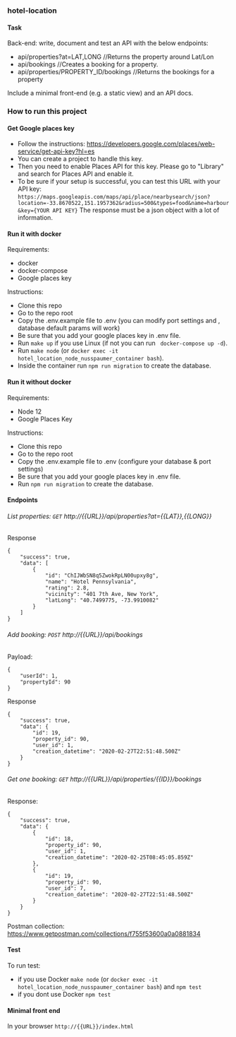 ### hotel-location

#### Task

Back-end: write, document and test an API with the below endpoints:
* api/properties?at=LAT,LONG	//Returns the property around Lat/Lon
* api/bookings	//Creates a booking for a property.
* api/properties/PROPERTY_ID/bookings	//Returns the bookings for a property

Include a minimal front-end (e.g. a static view) and an API docs.

### How to run this project

#### Get Google places key

* Follow the instructions: https://developers.google.com/places/web-service/get-api-key?hl=es
* You can create a project to handle this key.
* Then you need to enable Places API for this key. Please go to "Library" and search for Places API and enable it.
* To be sure if your setup is successful, you can test this URL with your API key:
```https://maps.googleapis.com/maps/api/place/nearbysearch/json?location=-33.8670522,151.1957362&radius=500&types=food&name=harbour&key={YOUR API KEY}```
The response must be a json object with a lot of information.

#### Run it with docker
Requirements:
* docker
* docker-compose
* Google places key

Instructions:
* Clone this repo
* Go to the repo root
* Copy the .env.example file to .env (you can modify port settings and , database default params will work)
* Be sure that you add your google places key in .env file.
* Run ``` make up ``` if you use Linux (if not you can run ``` docker-compose up -d```).
* Run ``` make node ``` (or ```docker exec -it hotel_location_node_nusspaumer_container bash```).
* Inside the container run ```npm run migration``` to create the database.

#### Run it without docker
Requirements:
* Node 12
* Google Places Key

Instructions:
* Clone this repo
* Go to the repo root
* Copy the .env.example file to .env (configure your database & port settings)
* Be sure that you add your google places key in .env file.
* Run ```npm run migration``` to create the database.

#### Endpoints

###### List properties: ```GET``` http://{{URL}}/api/properties?at={{LAT}},{{LONG}}

Response
```
{
    "success": true,
    "data": [
        {
            "id": "ChIJWbSN8q5ZwokRpLN00upxy8g",
            "name": "Hotel Pennsylvania",
            "rating": 2.8,
            "vicinity": "401 7th Ave, New York",
            "latLong": "40.7499775, -73.9910082"
        }
    ]
}
```

###### Add booking: ```POST``` http://{{URL}}/api/bookings

Payload:

```
{
	"userId": 1,
	"propertyId": 90
}
```

Response
```
{
    "success": true,
    "data": {
        "id": 19,
        "property_id": 90,
        "user_id": 1,
        "creation_datetime": "2020-02-27T22:51:48.500Z"
    }
}
```

###### Get one booking: ```GET``` http://{{URL}}/api/properties/{{ID}}/bookings

Response:
```
{
    "success": true,
    "data": {
        {
            "id": 18,
            "property_id": 90,
            "user_id": 1,
            "creation_datetime": "2020-02-25T08:45:05.859Z"
        },
        {
            "id": 19,
            "property_id": 90,
            "user_id": 7,
            "creation_datetime": "2020-02-27T22:51:48.500Z"
        }
    }
}
```

Postman collection: https://www.getpostman.com/collections/f755f53600a0a0881834

#### Test
To run test:

* if you use Docker ```make node``` (or ```docker exec -it hotel_location_node_nusspaumer_container bash```) and ```npm test```
* if you dont use Docker ```npm test```

#### Minimal front end
In your browser
``` http://{{URL}}/index.html ```